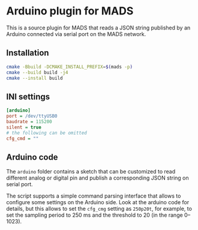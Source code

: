 # Arduino plugin for MADS

This is a source plugin for MADS that reads a JSON string published by an Arduino connected via serial port on the MADS network.

## Installation

```bash
cmake -Bbuild -DCMAKE_INSTALL_PREFIX=$(mads -p)
cmake --build build -j4
cmake --install build
```

## INI settings

```ini
[arduino]
port = /dev/ttyUSB0
baudrate = 115200
silent = true
# the following can be omitted
cfg_cmd = ""
```

## Arduino code

The `arduino` folder contains a sketch that can be customized to read different analog or digital pin and publish a corresponding JSON string on serial port.

The script supports a simple command parsing interface that allows to configure some settings on the Arduino side. Look at the arduino code for details, but this allows to set the `cfg_cmg` setting as `250p20t`, for example, to set the sampling period to 250 ms and the threshold to 20 (in the range 0–1023).
